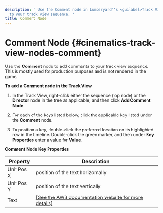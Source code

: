 ```yaml
---
description: ' Use the Comment node in Lumberyard''s <guilabel>Track View</guilabel> editor to add comments
  to your track view sequence. '
title: Comment Node
---
```

# Comment Node {#cinematics-track-view-nodes-comment}

Use the **Comment** node to add comments to your track view sequence\. This is mostly used for production purposes and is not rendered in the game\.

**To add a Comment node in the Track View**

1. In the Track View, right\-click either the sequence \(top node\) or the **Director** node in the tree as applicable, and then click **Add Comment Node**\.

1. For each of the keys listed below, click the applicable key listed under the **Comment** node\.

1. To position a key, double\-click the preferred location on its highlighted row in the timeline\. Double\-click the green marker, and then under **Key Properties** enter a value for **Value**\.




**Comment Node Key Properties**

| Property | Description |
| --- | --- |
| Unit Pos X | position of the text horizontally |
| Unit Pos Y | position of the text vertically |
| Text | [\[See the AWS documentation website for more details\]](/docs/userguide/cinematics/track-view/nodes-comment) |